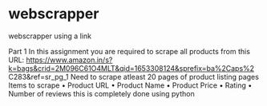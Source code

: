 # webscrapper
webscrapper using a link 
 
Part 1
In this assignment you are required to scrape all products from this URL: 
https://www.amazon.in/s?k=bags&crid=2M096C61O4MLT&qid=1653308124&sprefix=ba%2Caps%2
C283&ref=sr_pg_1
Need to scrape atleast 20 pages of product listing pages
Items to scrape
• Product URL
• Product Name
• Product Price
• Rating
• Number of reviews
this is completely done using python
